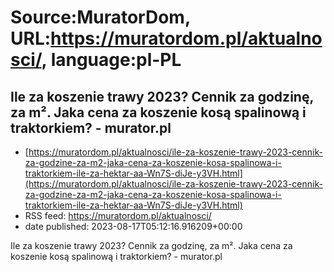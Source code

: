 # Source:MuratorDom, URL:https://muratordom.pl/aktualnosci/, language:pl-PL

## Ile za koszenie trawy 2023? Cennik za godzinę, za m². Jaka cena za koszenie kosą spalinową i traktorkiem? - murator.pl
 - [https://muratordom.pl/aktualnosci/ile-za-koszenie-trawy-2023-cennik-za-godzine-za-m2-jaka-cena-za-koszenie-kosa-spalinowa-i-traktorkiem-ile-za-hektar-aa-Wn7S-diJe-y3VH.html](https://muratordom.pl/aktualnosci/ile-za-koszenie-trawy-2023-cennik-za-godzine-za-m2-jaka-cena-za-koszenie-kosa-spalinowa-i-traktorkiem-ile-za-hektar-aa-Wn7S-diJe-y3VH.html)
 - RSS feed: https://muratordom.pl/aktualnosci/
 - date published: 2023-08-17T05:12:16.916209+00:00

Ile za koszenie trawy 2023? Cennik za godzinę, za m². Jaka cena za koszenie kosą spalinową i traktorkiem? - murator.pl

